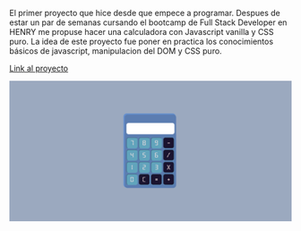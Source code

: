 El primer proyecto que hice desde que empece a programar.
Despues de estar un par de semanas cursando el bootcamp de Full Stack Developer en HENRY me propuse hacer una calculadora con Javascript vanilla y CSS puro.
La idea de este proyecto fue poner en practica los conocimientos básicos de javascript, manipulacion del DOM y CSS puro.

<a href='https://calculadora-snowy-theta.vercel.app/'>Link al proyecto</a>

<img src='preview.png' alt='preview'/>
